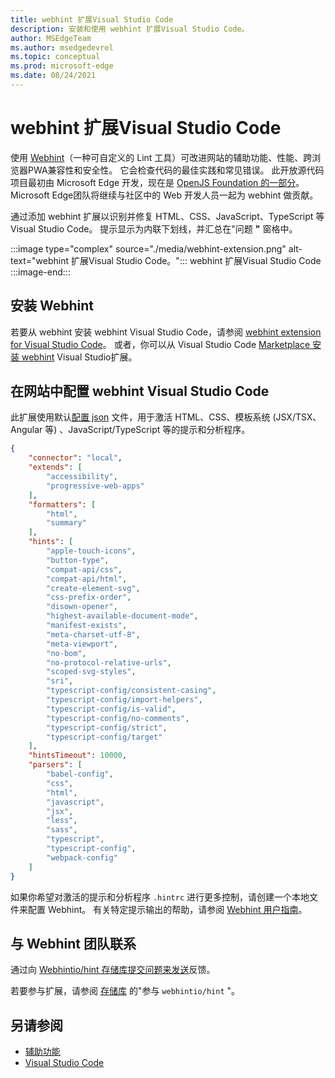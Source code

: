 ```yaml
---
title: webhint 扩展Visual Studio Code
description: 安装和使用 webhint 扩展Visual Studio Code。
author: MSEdgeTeam
ms.author: msedgedevrel
ms.topic: conceptual
ms.prod: microsoft-edge
ms.date: 08/24/2021
---
```

# <a name="the-webhint-extension-for-visual-studio-code"></a>webhint 扩展Visual Studio Code

使用 [Webhint](https://webhint.io)（一种可自定义的 Lint 工具）可改进网站的辅助功能、性能、跨浏览器PWA兼容性和安全性。  它会检查代码的最佳实践和常见错误。 此开放源代码项目最初由 Microsoft Edge 开发，现在是 [OpenJS Foundation 的一部分](https://openjsf.org)。  Microsoft Edge团队将继续与社区中的 Web 开发人员一起为 webhint 做贡献。

通过添加 webhint 扩展以识别并修复 HTML、CSS、JavaScript、TypeScript 等Visual Studio Code。  提示显示为内联下划线，并汇总在"问题 **"** 窗格中。

:::image type="complex" source="./media/webhint-extension.png" alt-text="webhint 扩展Visual Studio Code。":::
   webhint 扩展Visual Studio Code
:::image-end:::


<!-- ====================================================================== -->
## <a name="installing-webhint"></a>安装 Webhint

若要从 webhint 安装 webhint Visual Studio Code，请参阅 [webhint extension for Visual Studio Code](index.md#the-webhint-extension-for-visual-studio-code)。 <!-- in the article _Visual Studio Code overview_. -->  或者，你可以从 Visual Studio Code [Marketplace 安装 webhint](https://marketplace.visualstudio.com/items?itemName=webhint.vscode-webhint) Visual Studio扩展。


<!-- ====================================================================== -->
## <a name="configuring-webhint-in-visual-studio-code"></a>在网站中配置 webhint Visual Studio Code

此扩展使用默认[配置 json](https://github.com/webhintio/hint/blob/master/packages/configuration-development/index.json) 文件，用于激活 HTML、CSS、模板系统 (JSX/TSX、Angular 等) 、JavaScript/TypeScript 等的提示和分析程序。

```json
{
    "connector": "local",
    "extends": [
        "accessibility",
        "progressive-web-apps"
    ],
    "formatters": [
        "html",
        "summary"
    ],
    "hints": [
        "apple-touch-icons",
        "button-type",
        "compat-api/css",
        "compat-api/html",
        "create-element-svg",
        "css-prefix-order",
        "disown-opener",
        "highest-available-document-mode",
        "manifest-exists",
        "meta-charset-utf-8",
        "meta-viewport",
        "no-bom",
        "no-protocol-relative-urls",
        "scoped-svg-styles",
        "sri",
        "typescript-config/consistent-casing",
        "typescript-config/import-helpers",
        "typescript-config/is-valid",
        "typescript-config/no-comments",
        "typescript-config/strict",
        "typescript-config/target"
    ],
    "hintsTimeout": 10000,
    "parsers": [
        "babel-config",
        "css",
        "html",
        "javascript",
        "jsx",
        "less",
        "sass",
        "typescript",
        "typescript-config",
        "webpack-config"
    ]
}
```

如果你希望对激活的提示和分析程序 `.hintrc` 进行更多控制，请创建一个本地文件来配置 Webhint。  有关特定提示输出的帮助，请参阅 [Webhint 用户指南](https://webhint.io/docs/user-guide/configuring-webhint/summary)。


<!-- ====================================================================== -->
## <a name="getting-in-touch-with-the-webhint-team"></a>与 Webhint 团队联系

通过向 [Webhintio/hint 存储库提交问题来发送](https://github.com/webhintio/hint)反馈。[](https://github.com/webhintio/hint/issues/new)

若要参与扩展，请参阅 [存储库](https://github.com/webhintio/hint/blob/master/packages/extension-vscode/CONTRIBUTING.md) 的"参与 `webhintio/hint` "。


<!-- ====================================================================== -->
## <a name="see-also"></a>另请参阅

*  [辅助功能](/microsoft-edge/accessibility)
*  [Visual Studio Code](/microsoft-edge/visual-studio-code/index)

